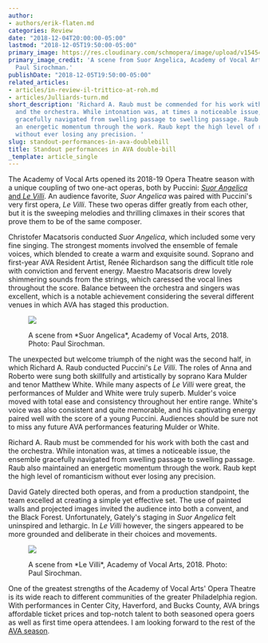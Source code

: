 ```yaml
---
author:
- authors/erik-flaten.md
categories: Review
date: "2018-12-04T20:00:00-05:00"
lastmod: "2018-12-05T19:50:00-05:00"
primary_image: https://res.cloudinary.com/schmopera/image/upload/v1545409169/media/webhook-uploads/1543971556404/sqsuorangelica1.jpg.jpg
primary_image_credit: 'A scene from Suor Angelica, Academy of Vocal Arts, 2018. Photo:
  Paul Sirochman.'
publishDate: "2018-12-05T19:50:00-05:00"
related_articles:
- articles/in-review-il-trittico-at-roh.md
- articles/Julliards-turn.md
short_description: 'Richard A. Raub must be commended for his work with both the cast
  and the orchestra. While intonation was, at times a noticeable issue, the ensemble
  gracefully navigated from swelling passage to swelling passage. Raub also maintained
  an energetic momentum through the work. Raub kept the high level of romanticism
  without ever losing any precision. '
slug: standout-performances-in-ava-doublebill
title: Standout performances in AVA double-bill
_template: article_single
---
```


The Academy of Vocal Arts opened its 2018-19 Opera Theatre season with a unique coupling of two one-act operas, both by Puccini: [*Suor Angelica* and *Le Villi*](https://www.avaopera.org/productions/2018/suor-angelica-and-le-villi/). An audience favorite, *Suor Angelica* was paired with Puccini's very first opera, *Le Villi*. These two operas differ greatly from each other, but it is the sweeping melodies and thrilling climaxes in their scores that prove them to be of the same composer.

Christofer Macatsoris conducted *Suor Angelica*, which included some very fine singing. The strongest moments involved the ensemble of female voices, which blended to create a warm and exquisite sound. Soprano and first-year AVA Resident Artist, Renée Richardson sang the difficult title role with conviction and fervent energy. Maestro Macatsoris drew lovely shimmering sounds from the strings, which caressed the vocal lines throughout the score. Balance between the orchestra and singers was excellent, which is a notable achievement considering the several different venues in which AVA has staged this production.

<figure data-type="image">

![](https://res.cloudinary.com/schmopera/image/upload/v1545409169/media/webhook-uploads/1543971599792/SuorAngelicaandLeVilli2008.jpg.jpg)

<figcaption>A scene from *Suor Angelica*, Academy of Vocal Arts, 2018. Photo: Paul Sirochman.</figcaption>
</figure>

The unexpected but welcome triumph of the night was the second half, in which Richard A. Raub conducted Puccini's *Le Villi*. The roles of Anna and Roberto were sung both skillfully and artistically by soprano Kara Mulder and tenor Matthew White. While many aspects of *Le Villi* were great, the performances of Mulder and White were truly superb. Mulder's voice moved with total ease and consistency throughout her entire range. White's voice was also consistent and quite memorable, and his captivating energy paired well with the score of a young Puccini. Audiences should be sure not to miss any future AVA performances featuring Mulder or White.

Richard A. Raub must be commended for his work with both the cast and the orchestra. While intonation was, at times a noticeable issue, the ensemble gracefully navigated from swelling passage to swelling passage. Raub also maintained an energetic momentum through the work. Raub kept the high level of romanticism without ever losing any precision. 

David Gately directed both operas, and from a production standpoint, the team excelled at creating a simple yet effective set. The use of painted walls and projected images invited the audience into both a convent, and the Black Forest. Unfortunately, Gately's staging in *Suor Angelica* felt uninspired and lethargic. In *Le Villi* however, the singers appeared to be more grounded and deliberate in their choices and movements.

<figure data-type="image">

![](https://res.cloudinary.com/schmopera/image/upload/v1545409169/media/webhook-uploads/1543971610279/levilli.jpg.jpg)

<figcaption>A scene from *Le Villi*, Academy of Vocal Arts, 2018. Photo: Paul Sirochman.</figcaption>
</figure>

One of the greatest strengths of the Academy of Vocal Arts' Opera Theatre is its wide reach to different communities of the greater Philadelphia region. With performances in Center City, Haverford, and Bucks County, AVA brings affordable ticket prices and top-notch talent to both seasoned opera goers as well as first time opera attendees. I am looking forward to the rest of the [AVA season](https://www.avaopera.org/productions/current-season/).
